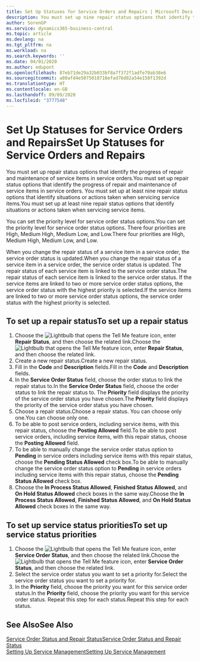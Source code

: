 ```yaml
---
title: Set Up Statuses for Service Orders and Repairs | Microsoft Docs
description: You must set up nine repair status options that identify the progress of repair and maintenance of service items in service orders.
author: SorenGP
ms.service: dynamics365-business-central
ms.topic: article
ms.devlang: na
ms.tgt_pltfrm: na
ms.workload: na
ms.search.keywords: ''
ms.date: 04/01/2020
ms.author: edupont
ms.openlocfilehash: 87eb71de29a32b033bf8a7f372f1adfe70ab38e6
ms.sourcegitcommit: a80afd4e5075018716efad76d82a54e158f1392d
ms.translationtype: HT
ms.contentlocale: en-GB
ms.lasthandoff: 09/09/2020
ms.locfileid: "3777548"
---
```

# <a name="set-up-statuses-for-service-orders-and-repairs"></a><span data-ttu-id="ff086-103">Set Up Statuses for Service Orders and Repairs</span><span class="sxs-lookup"><span data-stu-id="ff086-103">Set Up Statuses for Service Orders and Repairs</span></span>
<span data-ttu-id="ff086-104">You must set up repair status options that identify the progress of repair and maintenance of service items in service orders.</span><span class="sxs-lookup"><span data-stu-id="ff086-104">You must set up repair status options that identify the progress of repair and maintenance of service items in service orders.</span></span> <span data-ttu-id="ff086-105">You must set up at least nine repair status options that identify situations or actions taken when servicing service items.</span><span class="sxs-lookup"><span data-stu-id="ff086-105">You must set up at least nine repair status options that identify situations or actions taken when servicing service items.</span></span>  

<span data-ttu-id="ff086-106">You can set the priority level for service order status options.</span><span class="sxs-lookup"><span data-stu-id="ff086-106">You can set the priority level for service order status options.</span></span> <span data-ttu-id="ff086-107">There four priorities are High, Medium High, Medium Low, and Low.</span><span class="sxs-lookup"><span data-stu-id="ff086-107">There four priorities are High, Medium High, Medium Low, and Low.</span></span>  

<span data-ttu-id="ff086-108">When you change the repair status of a service item in a service order, the service order status is updated.</span><span class="sxs-lookup"><span data-stu-id="ff086-108">When you change the repair status of a service item in a service order, the service order status is updated.</span></span> <span data-ttu-id="ff086-109">The repair status of each service item is linked to the service order status.</span><span class="sxs-lookup"><span data-stu-id="ff086-109">The repair status of each service item is linked to the service order status.</span></span> <span data-ttu-id="ff086-110">If the service items are linked to two or more service order status options, the service order status with the highest priority is selected.</span><span class="sxs-lookup"><span data-stu-id="ff086-110">If the service items are linked to two or more service order status options, the service order status with the highest priority is selected.</span></span>  

## <a name="to-set-up-a-repair-status"></a><span data-ttu-id="ff086-111">To set up a repair status</span><span class="sxs-lookup"><span data-stu-id="ff086-111">To set up a repair status</span></span>  
1. <span data-ttu-id="ff086-112">Choose the ![Lightbulb that opens the Tell Me feature](media/ui-search/search_small.png "Tell me what you want to do") icon, enter **Repair Status**, and then choose the related link.</span><span class="sxs-lookup"><span data-stu-id="ff086-112">Choose the ![Lightbulb that opens the Tell Me feature](media/ui-search/search_small.png "Tell me what you want to do") icon, enter **Repair Status**, and then choose the related link.</span></span>
2. <span data-ttu-id="ff086-113">Create a new repair status.</span><span class="sxs-lookup"><span data-stu-id="ff086-113">Create a new repair status.</span></span>  
3. <span data-ttu-id="ff086-114">Fill in the **Code** and **Description** fields.</span><span class="sxs-lookup"><span data-stu-id="ff086-114">Fill in the **Code** and **Description** fields.</span></span>  
4. <span data-ttu-id="ff086-115">In the **Service Order Status** field, choose the order status to link the repair status to.</span><span class="sxs-lookup"><span data-stu-id="ff086-115">In the **Service Order Status** field, choose the order status to link the repair status to.</span></span> <span data-ttu-id="ff086-116">The **Priority** field displays the priority of the service order status you have chosen.</span><span class="sxs-lookup"><span data-stu-id="ff086-116">The **Priority** field displays the priority of the service order status you have chosen.</span></span>  
5. <span data-ttu-id="ff086-117">Choose a repair status.</span><span class="sxs-lookup"><span data-stu-id="ff086-117">Choose a repair status.</span></span> <span data-ttu-id="ff086-118">You can choose only one.</span><span class="sxs-lookup"><span data-stu-id="ff086-118">You can choose only one.</span></span>  
6. <span data-ttu-id="ff086-119">To be able to post service orders, including service items, with this repair status, choose the **Posting Allowed** field.</span><span class="sxs-lookup"><span data-stu-id="ff086-119">To be able to post service orders, including service items, with this repair status, choose the **Posting Allowed** field.</span></span>  
7. <span data-ttu-id="ff086-120">To be able to manually change the service order status option to **Pending** in service orders including service items with this repair status, choose the **Pending Status Allowed** check box.</span><span class="sxs-lookup"><span data-stu-id="ff086-120">To be able to manually change the service order status option to **Pending** in service orders including service items with this repair status, choose the **Pending Status Allowed** check box.</span></span>  
8. <span data-ttu-id="ff086-121">Choose the **In Process Status Allowed**, **Finished Status Allowed**, and **On Hold Status Allowed** check boxes in the same way.</span><span class="sxs-lookup"><span data-stu-id="ff086-121">Choose the **In Process Status Allowed**, **Finished Status Allowed**, and **On Hold Status Allowed** check boxes in the same way.</span></span>
  
## <a name="to-set-up-service-status-priorities"></a><span data-ttu-id="ff086-122">To set up service status priorities</span><span class="sxs-lookup"><span data-stu-id="ff086-122">To set up service status priorities</span></span>  
1. <span data-ttu-id="ff086-123">Choose the ![Lightbulb that opens the Tell Me feature](media/ui-search/search_small.png "Tell me what you want to do") icon, enter **Service Order Status**, and then choose the related link.</span><span class="sxs-lookup"><span data-stu-id="ff086-123">Choose the ![Lightbulb that opens the Tell Me feature](media/ui-search/search_small.png "Tell me what you want to do") icon, enter **Service Order Status**, and then choose the related link.</span></span>  
2. <span data-ttu-id="ff086-124">Select the service order status you want to set a priority for.</span><span class="sxs-lookup"><span data-stu-id="ff086-124">Select the service order status you want to set a priority for.</span></span>  
3. <span data-ttu-id="ff086-125">In the **Priority** field, choose the priority you want for this service order status.</span><span class="sxs-lookup"><span data-stu-id="ff086-125">In the **Priority** field, choose the priority you want for this service order status.</span></span> <span data-ttu-id="ff086-126">Repeat this step for each status.</span><span class="sxs-lookup"><span data-stu-id="ff086-126">Repeat this step for each status.</span></span>  

## <a name="see-also"></a><span data-ttu-id="ff086-127">See Also</span><span class="sxs-lookup"><span data-stu-id="ff086-127">See Also</span></span>  
[<span data-ttu-id="ff086-128">Service Order Status and Repair Status</span><span class="sxs-lookup"><span data-stu-id="ff086-128">Service Order Status and Repair Status</span></span>](service-service-order-status-and-repair-status.md)  
[<span data-ttu-id="ff086-129">Setting Up Service Management</span><span class="sxs-lookup"><span data-stu-id="ff086-129">Setting Up Service Management</span></span>](service-setup-service.md)  
